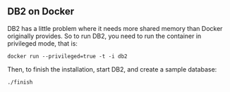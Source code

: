 ## DB2 on Docker

DB2 has a little problem where it needs more shared memory than Docker
originally provides.  So to run DB2, you need to run the container in
privileged mode, that is:

    docker run --privileged=true -t -i db2

Then, to finish the installation, start DB2, and create a sample
database:

    ./finish
